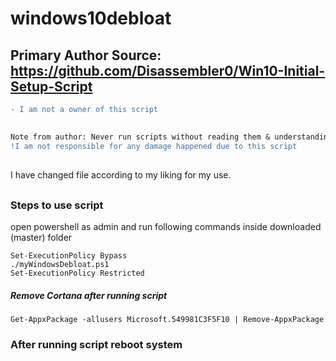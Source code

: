 
# windows10debloat

## Primary Author Source: https://github.com/Disassembler0/Win10-Initial-Setup-Script

```diff
- I am not a owner of this script
```
##
```diff
Note from author: Never run scripts without reading them & understanding what they do.
!I am not responsible for any damage happened due to this script
```
##
I have changed file according to my liking for my use.
##
### Steps to use script
open powershell as admin and run following commands inside downloaded (master) folder
```
Set-ExecutionPolicy Bypass
./myWindowsDebloat.ps1
Set-ExecutionPolicy Restricted 
```
##### Remove Cortana after running script
```
Get-AppxPackage -allusers Microsoft.549981C3F5F10 | Remove-AppxPackage
```
### After running script reboot system
